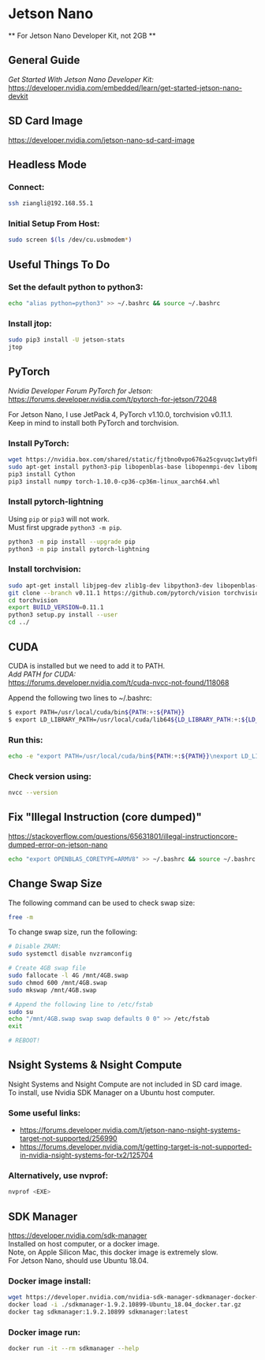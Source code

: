 # Jetson Nano
** For Jetson Nano Developer Kit, not 2GB **

## General Guide
*Get Started With Jetson Nano Developer Kit:*  
https://developer.nvidia.com/embedded/learn/get-started-jetson-nano-devkit

## SD Card Image
https://developer.nvidia.com/jetson-nano-sd-card-image

## Headless Mode
### Connect:
```bash
ssh ziangli@192.168.55.1
```
### Initial Setup From Host:
```bash
sudo screen $(ls /dev/cu.usbmodem*)
```

## Useful Things To Do
### Set the default python to python3:
```bash
echo "alias python=python3" >> ~/.bashrc && source ~/.bashrc
```
### Install jtop:
```bash
sudo pip3 install -U jetson-stats
jtop
```


## PyTorch
*Nvidia Developer Forum PyTorch for Jetson:*  
https://forums.developer.nvidia.com/t/pytorch-for-jetson/72048

For Jetson Nano, I use JetPack 4, PyTorch v1.10.0, torchvision v0.11.1.  
Keep in mind to install both PyTorch and torchvision.
### Install PyTorch:
```bash
wget https://nvidia.box.com/shared/static/fjtbno0vpo676a25cgvuqc1wty0fkkg6.whl -O torch-1.10.0-cp36-cp36m-linux_aarch64.whl
sudo apt-get install python3-pip libopenblas-base libopenmpi-dev libomp-dev
pip3 install Cython
pip3 install numpy torch-1.10.0-cp36-cp36m-linux_aarch64.whl
```
### Install pytorch-lightning
Using ```pip``` or ```pip3``` will not work. \
Must first upgrade ```python3 -m pip```.
```bash
python3 -m pip install --upgrade pip
python3 -m pip install pytorch-lightning
```
### Install torchvision:
```bash
sudo apt-get install libjpeg-dev zlib1g-dev libpython3-dev libopenblas-dev libavcodec-dev libavformat-dev libswscale-dev
git clone --branch v0.11.1 https://github.com/pytorch/vision torchvision
cd torchvision
export BUILD_VERSION=0.11.1
python3 setup.py install --user
cd ../
```

## CUDA
CUDA is installed but we need to add it to PATH.  
*Add PATH for CUDA:*  
https://forums.developer.nvidia.com/t/cuda-nvcc-not-found/118068

Append the following two lines to ~/.bashrc:
```bash
$ export PATH=/usr/local/cuda/bin${PATH:+:${PATH}}
$ export LD_LIBRARY_PATH=/usr/local/cuda/lib64${LD_LIBRARY_PATH:+:${LD_LIBRARY_PATH}}
```

### Run this:
```bash
echo -e "export PATH=/usr/local/cuda/bin${PATH:+:${PATH}}\nexport LD_LIBRARY_PATH=/usr/local/cuda/lib64${LD_LIBRARY_PATH:+:${LD_LIBRARY_PATH}}" >> ~/.bashrc && source ~/.bashrc
```
### Check version using:
```bash
nvcc --version
```

## Fix "Illegal Instruction (core dumped)"
https://stackoverflow.com/questions/65631801/illegal-instructioncore-dumped-error-on-jetson-nano
```bash
echo "export OPENBLAS_CORETYPE=ARMV8" >> ~/.bashrc && source ~/.bashrc
```

## Change Swap Size
The following command can be used to check swap size:
```bash
free -m
```
To change swap size, run the following:
```bash
# Disable ZRAM:
sudo systemctl disable nvzramconfig

# Create 4GB swap file
sudo fallocate -l 4G /mnt/4GB.swap
sudo chmod 600 /mnt/4GB.swap
sudo mkswap /mnt/4GB.swap

# Append the following line to /etc/fstab
sudo su
echo "/mnt/4GB.swap swap swap defaults 0 0" >> /etc/fstab
exit

# REBOOT!
```

## Nsight Systems & Nsight Compute
Nsight Systems and Nsight Compute are not included in SD card image.  
To install, use Nvidia SDK Manager on a Ubuntu host computer.

### Some useful links:  
* https://forums.developer.nvidia.com/t/jetson-nano-nsight-systems-target-not-supported/256990
* https://forums.developer.nvidia.com/t/getting-target-is-not-supported-in-nvidia-nsight-systems-for-tx2/125704

### Alternatively,  use nvprof:
```bash
nvprof <EXE>
```

## SDK Manager
https://developer.nvidia.com/sdk-manager  
Installed on host computer, or a docker image.   
Note, on Apple Silicon Mac, this docker image is extremely slow.  
For Jetson Nano, should use Ubuntu 18.04.   
### Docker image install:
```bash
wget https://developer.nvidia.com/nvidia-sdk-manager-sdkmanager-docker-image-ubuntu1804
docker load -i ./sdkmanager-1.9.2.10899-Ubuntu_18.04_docker.tar.gz
docker tag sdkmanager:1.9.2.10899 sdkmanager:latest
```
### Docker image run:
```bash
docker run -it --rm sdkmanager --help
```